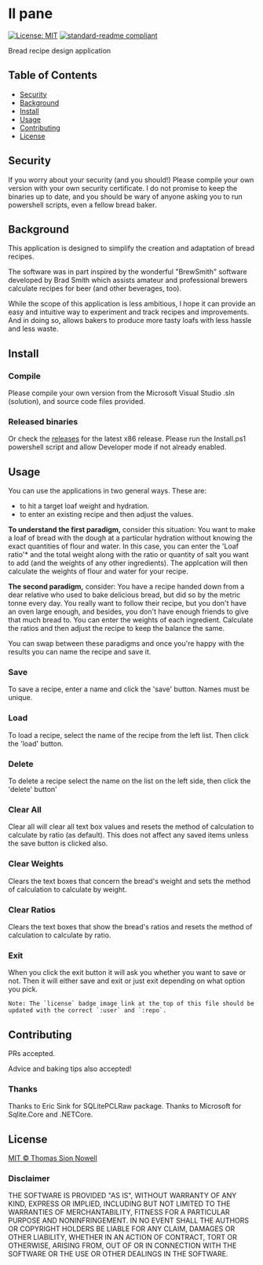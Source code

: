 # Il pane
[![License: MIT](https://img.shields.io/badge/License-MIT-yellow.svg)](https://opensource.org/licenses/MIT)
[![standard-readme compliant](https://img.shields.io/badge/readme%20style-standard-brightgreen.svg?style=flat-square)](https://github.com/RichardLitt/standard-readme)

Bread recipe design application

## Table of Contents
- [Security](#security)
- [Background](#background)
- [Install](#install)
- [Usage](#usage)
- [Contributing](#contributing)
- [License](#license)

## Security
If you worry about your security (and you should!) Please compile your own version with your own security certificate.  I do not promise to keep the binaries up to date, and you should be wary of anyone asking you to run powershell scripts, even a fellow bread baker.

## Background
This application is designed to simplify the creation and adaptation of bread recipes.

The software was in part inspired by the wonderful "BrewSmith" software developed by Brad Smith which assists amateur and professional brewers calculate recipes for beer (and other beverages, too).

While the scope of this application is less ambitious, I hope it can provide an easy and intuitive way to experiment and track recipes and improvements.  And in doing so, allows bakers to produce more tasty loafs with less hassle and less waste.


## Install
### Compile
Please compile your own version from the Microsoft Visual Studio .sln (solution), and source code files provided.

### Released binaries
Or check the [releases]() for the latest x86 release. Please run the Install.ps1 powershell script and allow Developer mode if not already enabled.  


## Usage
You can use the applications in two general ways.  These are:
- to hit a target loaf weight and hydration.
- to enter an existing recipe and then adjust the values.

**To understand the first paradigm,** consider this situation:
  You want to make a loaf of bread with the dough at a particular hydration without knowing the exact quantities of flour and water.  In this case, you can enter the 'Loaf ratio'* and the total weight along with the ratio or quantity of salt you want to add (and the weights of any other ingredients).  The applcation will then calculate the weights of flour and water for your recipe.
  
**The second paradigm,** consider:
  You have a recipe handed down from a dear relative who used to bake delicious bread, but did so by the metric tonne every day.  You really want to follow their recipe, but you don't have an oven large enough, and besides, you don't have enough friends to give that much bread to.  You can enter the weights of each ingredient.  Calculate the ratios and then adjust the recipe to keep the balance the same.
  
You can swap between these paradigms and once you're happy with the results you can name the recipe and save it.

### Save 
To save a recipe, enter a name and click the 'save' button.  Names must be unique.

### Load
To load a recipe, select the name of the recipe from the left list.  Then click the 'load' button.

### Delete
To delete a recipe select the name on the list on the left side, then click the 'delete' button'

### Clear All
Clear all will clear all text box values and resets the method of calculation to calculate by ratio (as default).  This does not affect any saved items unless the save button is clicked also.

### Clear Weights
Clears the text boxes that concern the bread's weight and sets the method of calculation to calculate by weight.

### Clear Ratios
Clears the text boxes that show the bread's ratios and resets the method of calculation to calculate by ratio.

### Exit
When you click the exit button it will ask you whether you want to save or not.  Then it will either save and exit or just exit depending on what option you pick.
```
Note: The `license` badge image link at the top of this file should be updated with the correct `:user` and `:repo`.
```
## Contributing
PRs accepted.

Advice and baking tips also accepted!

### Thanks
Thanks to Eric Sink for SQLitePCLRaw package.
Thanks to Microsoft for Sqlite.Core and .NETCore.

## License
[MIT © Thomas Sion Nowell](https://github.com/Tomnowell/IlPane/LICENSE)

### Disclaimer
THE SOFTWARE IS PROVIDED "AS IS", WITHOUT WARRANTY OF ANY KIND, EXPRESS OR IMPLIED, INCLUDING BUT NOT LIMITED TO THE WARRANTIES OF MERCHANTABILITY, FITNESS FOR A PARTICULAR PURPOSE AND NONINFRINGEMENT. IN NO EVENT SHALL THE AUTHORS OR COPYRIGHT HOLDERS BE LIABLE FOR ANY CLAIM, DAMAGES OR OTHER LIABILITY, WHETHER IN AN ACTION OF CONTRACT, TORT OR OTHERWISE, ARISING FROM, OUT OF OR IN CONNECTION WITH THE SOFTWARE OR THE USE OR OTHER DEALINGS IN THE SOFTWARE.


